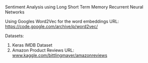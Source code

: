 Sentiment Analysis using Long Short Term Memory Recurrent Neural Networks

Using Googles Word2Vec for the word embeddings
	URL: https://code.google.com/archive/p/word2vec/

Datasets:

1) Keras IMDB Dataset 
2) Amazon Product Reviews
	URL: www.kaggle.com/bittlingmayer/amazonreviews
